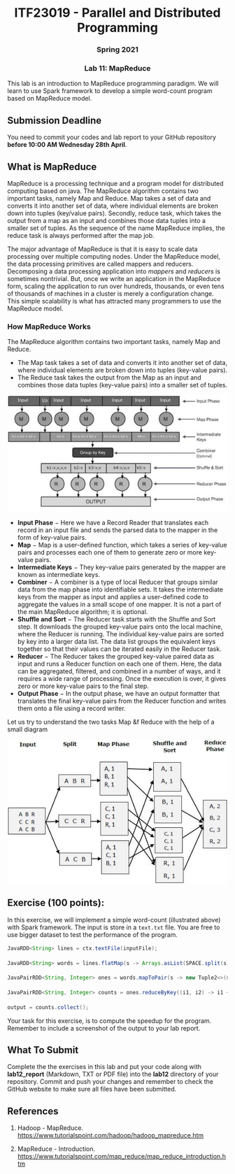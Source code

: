 <h1 align="center"> ITF23019 - Parallel and Distributed Programming </h1>
<h3 align="center"> Spring 2021 </h2>
<h3 align="center"> Lab 11: MapReduce </h2>


This lab is an introduction to MapReduce programming paradigm. We will learn to use Spark framework to develop a simple word-count program based on MapReduce model.

## Submission Deadline

You need to commit your codes and lab report to your GitHub repository **before 10:00 AM Wednesday 28th April**.

## What is MapReduce

MapReduce is a processing technique and a program model for distributed computing based on java. The MapReduce algorithm contains two important tasks, namely Map and Reduce. Map takes a set of data and converts it into another set of data, where individual elements are broken down into tuples (key/value pairs). Secondly, reduce task, which takes the output from a map as an input and combines those data tuples into a smaller set of tuples. As the sequence of the name MapReduce implies, the reduce task is always performed after the map job.

The major advantage of MapReduce is that it is easy to scale data processing over multiple computing nodes. Under the MapReduce model, the data processing primitives are called mappers and reducers. Decomposing a data processing application into *mappers* and *reducers* is sometimes nontrivial. But, once we write an application in the MapReduce form, scaling the application to run over hundreds, thousands, or even tens of thousands of machines in a cluster is merely a configuration change. This simple scalability is what has attracted many programmers to use the MapReduce model.

### How MapReduce Works

The MapReduce algorithm contains two important tasks, namely Map and Reduce.

- The Map task takes a set of data and converts it into another set of data, where individual elements are broken down into tuples (key-value pairs).
- The Reduce task takes the output from the Map as an input and combines those data tuples (key-value pairs) into a smaller set of tuples.

![](./img/phases.jpg)

- **Input Phase** − Here we have a Record Reader that translates each record in an input file and sends the parsed data to the mapper in the form of key-value pairs.
- **Map** − Map is a user-defined function, which takes a series of key-value pairs and processes each one of them to generate zero or more key-value pairs.
- **Intermediate Keys** − They key-value pairs generated by the mapper are known as intermediate keys.
- **Combiner** − A combiner is a type of local Reducer that groups similar data from the map phase into identifiable sets. It takes the intermediate keys from the mapper as input and applies a user-defined code to aggregate the values in a small scope of one mapper. It is not a part of the main MapReduce algorithm; it is optional.
- **Shuffle and Sort** − The Reducer task starts with the Shuffle and Sort step. It downloads the grouped key-value pairs onto the local machine, where the Reducer is running. The individual key-value pairs are sorted by key into a larger data list. The data list groups the equivalent keys together so that their values can be iterated easily in the Reducer task.
- **Reducer** − The Reducer takes the grouped key-value paired data as input and runs a Reducer function on each one of them. Here, the data can be aggregated, filtered, and combined in a number of ways, and it requires a wide range of processing. Once the execution is over, it gives zero or more key-value pairs to the final step.
- **Output Phase** − In the output phase, we have an output formatter that translates the final key-value pairs from the Reducer function and writes them onto a file using a record writer.

Let us try to understand the two tasks Map &f Reduce with the help of a small diagram

![](./img/mapreduce_work.jpg)

## Exercise (100 points):

In this exercise, we will implement a simple word-count (illustrated above) with Spark framework. The input is store in a `text.txt` file. You are free to use bigger dataset to test the performance of the program.

```java
JavaRDD<String> lines = ctx.textFile(inputFile);

JavaRDD<String> words = lines.flatMap(s -> Arrays.asList(SPACE.split(s)).iterator());

JavaPairRDD<String, Integer> ones = words.mapToPair(s -> new Tuple2<>(s, 1));

JavaPairRDD<String, Integer> counts = ones.reduceByKey((i1, i2) -> i1 + i2);

output = counts.collect();
```

Your task for this exercise, is to compute the speedup for the program. Remember to include a screenshot of the output to your lab report.

## What To Submit

Complete the the exercises in this lab and put your code along with **lab12_report** (Markdown, TXT or PDF file) into the **lab12** directory of your repository. Commit and push your changes and remember to check the GitHub website to make sure all files have been submitted. 

## References

1. Hadoop - MapReduce. https://www.tutorialspoint.com/hadoop/hadoop_mapreduce.htm

2. MapReduce - Introduction. https://www.tutorialspoint.com/map_reduce/map_reduce_introduction.htm

   

